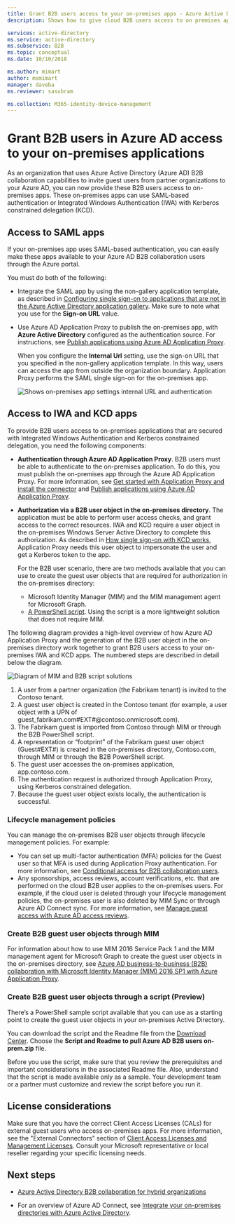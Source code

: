 ```yaml
---
title: Grant B2B users access to your on-premises apps - Azure Active Directory | Microsoft Docs
description: Shows how to give cloud B2B users access to on premises apps with Azure AD B2B collaboration.

services: active-directory
ms.service: active-directory
ms.subservice: B2B
ms.topic: conceptual
ms.date: 10/10/2018

ms.author: mimart
author: msmimart
manager: daveba
ms.reviewer: sasubram

ms.collection: M365-identity-device-management
---
```


# Grant B2B users in Azure AD access to your on-premises applications

As an organization that uses Azure Active Directory (Azure AD) B2B collaboration capabilities to invite guest users from partner organizations to your Azure AD, you can now provide these B2B users access to on-premises apps. These on-premises apps can use SAML-based authentication or Integrated Windows Authentication (IWA) with Kerberos constrained delegation (KCD).

## Access to SAML apps

If your on-premises app uses SAML-based authentication, you can easily make these apps available to your Azure AD B2B collaboration users through the Azure portal.

You must do both of the following:

- Integrate the SAML app by using the non-gallery application template, as described in [Configuring single sign-on to applications that are not in the Azure Active Directory application gallery](../manage-apps/configure-single-sign-on-non-gallery-applications.md). Make sure to note what you use for the **Sign-on URL** value.
-  Use Azure AD Application Proxy to publish the on-premises app, with **Azure Active Directory** configured as the authentication source. For instructions, see [Publish applications using Azure AD Application Proxy](../manage-apps/application-proxy-publish-azure-portal.md). 

   When you configure the **Internal Url** setting, use the sign-on URL that you specified in the non-gallery application template. In this way, users can access the app from outside the organization boundary. Application Proxy performs the SAML single sign-on for the on-premises app.
 
   ![Shows on-premises app settings internal URL and authentication](media/hybrid-cloud-to-on-premises/OnPremAppSettings.PNG)

## Access to IWA and KCD apps

To provide B2B users access to on-premises applications that are secured with Integrated Windows Authentication and Kerberos constrained delegation, you need the following components:

- **Authentication through Azure AD Application Proxy**. B2B users must be able to authenticate to the on-premises application. To do this, you must publish the on-premises app through the Azure AD Application Proxy. For more information, see [Get started with Application Proxy and install the connector](../manage-apps/application-proxy-enable.md) and [Publish applications using Azure AD Application Proxy](../manage-apps/application-proxy-publish-azure-portal.md).
- **Authorization via a B2B user object in the on-premises directory**. The application must be able to perform user access checks, and grant access to the correct resources. IWA and KCD require a user object in the on-premises Windows Server Active Directory to complete this authorization. As described in [How single sign-on with KCD works](../manage-apps/application-proxy-configure-single-sign-on-with-kcd.md#how-single-sign-on-with-kcd-works), Application Proxy needs this user object to impersonate the user and get a Kerberos token to the app. 

   For the B2B user scenario, there are two methods available that you can use to create the guest user objects that are required for authorization in the on-premises directory:

   - Microsoft Identity Manager (MIM) and the MIM management agent for Microsoft Graph. 
   - [A PowerShell script](#create-b2b-guest-user-objects-through-a-script-preview). Using the script is a more lightweight solution that does not require MIM. 

The following diagram provides a high-level overview of how Azure AD Application Proxy and the generation of the B2B user object in the on-premises directory work together to grant B2B users access to your on-premises IWA and KCD apps. The numbered steps are described in detail below the diagram.

![Diagram of MIM and B2B script solutions](media/hybrid-cloud-to-on-premises/MIMScriptSolution.PNG)

1.	A user from a partner organization (the Fabrikam tenant) is invited to the Contoso tenant.
2.	A guest user object is created in the Contoso tenant (for example, a user object with a UPN of guest_fabrikam.com#EXT#@contoso.onmicrosoft.com).
3.	The Fabrikam guest is imported from Contoso through MIM or through the B2B PowerShell script.
4.	A representation or “footprint” of the Fabrikam guest user object (Guest#EXT#) is created in the on-premises directory, Contoso.com, through MIM or through the B2B PowerShell script.
5.	The guest user accesses the on-premises application, app.contoso.com.
6.	The authentication request is authorized through Application Proxy, using Kerberos constrained delegation. 
7.	Because the guest user object exists locally, the authentication is successful.

### Lifecycle management policies

You can manage the on-premises B2B user objects through lifecycle management policies. For example:

- You can set up multi-factor authentication (MFA) policies for the Guest user so that MFA is used during Application Proxy authentication. For more information, see [Conditional access for B2B collaboration users](conditional-access.md).
- Any sponsorships, access reviews, account verifications, etc. that are performed on the cloud B2B user applies to the on-premises users. For example, if the cloud user is deleted through your lifecycle management policies, the on-premises user is also deleted by MIM Sync or through Azure AD Connect sync. For more information, see [Manage guest access with Azure AD access reviews](../governance/manage-guest-access-with-access-reviews.md).

### Create B2B guest user objects through MIM

For information about how to use MIM 2016 Service Pack 1 and the MIM management agent for Microsoft Graph to create the guest user objects in the on-premises directory, see [Azure AD business-to-business (B2B) collaboration with Microsoft Identity Manager (MIM) 2016 SP1 with Azure Application Proxy](https://docs.microsoft.com/microsoft-identity-manager/microsoft-identity-manager-2016-graph-b2b-scenario).

### Create B2B guest user objects through a script (Preview)

There’s a PowerShell sample script available that you can use as a starting point to create the guest user objects in your on-premises Active Directory.

You can download the script and the Readme file from the [Download Center](https://www.microsoft.com/download/details.aspx?id=51495). Choose the **Script and Readme to pull Azure AD B2B users on-prem.zip** file.

Before you use the script, make sure that you review the prerequisites and important considerations in the associated Readme file. Also, understand that the script is made available only as a sample. Your development team or a partner must customize and review the script before you run it.

## License considerations

Make sure that you have the correct Client Access Licenses (CALs) for external guest users who access on-premises apps. For more information, see the "External Connectors" section of [Client Access Licenses and Management Licenses](https://www.microsoft.com/licensing/product-licensing/client-access-license.aspx). Consult your Microsoft representative or local reseller regarding your specific licensing needs.

## Next steps

- [Azure Active Directory B2B collaboration for hybrid organizations](hybrid-organizations.md)

- For an overview of Azure AD Connect, see [Integrate your on-premises directories with Azure Active Directory](../hybrid/whatis-hybrid-identity.md).

